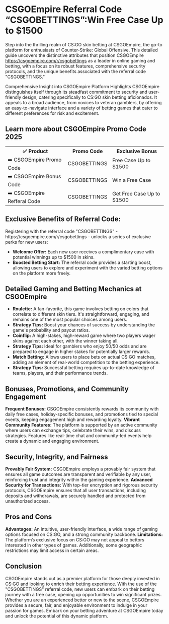 <h1>CSGOEmpire Referral Code “CSGOBETTINGS”:Win Free Case Up to $1500</h1>

Step into the thrilling realm of CS:GO skin betting at CSGOEmpire, the go-to platform for enthusiasts of Counter-Strike: Global Offensive. This detailed guide uncovers the distinctive attributes that position CSGOEmpire https://csgoempire.com/r/csgobettings as a leader in online gaming and betting, with a focus on its robust features, comprehensive security protocols, and the unique benefits associated with the referral code "CSGOBETTINGS."

Comprehensive Insight into CSGOEmpire Platform Highlights CSGOEmpire distinguishes itself through its steadfast commitment to security and user-friendly design, catering specifically to CS:GO skin betting aficionados. It appeals to a broad audience, from novices to veteran gamblers, by offering an easy-to-navigate interface and a variety of betting games that cater to different preferences for risk and excitement.


<H2>Learn more about CSGOEmpire Promo Code 2025</H2>
 <table>
  <tr>
    <th>✅ Product</th>
    <th>Promo Code</th>
    <th>Exclusive Bonus</th>
  </tr>
  <tr>
    <td>➡️ CSGOEmpire Promo Code</td>
    <td>CSGOBETTINGS</td>
    <td>Free Case Up to $1500</td>
  </tr>
  <tr>
   <td>➡️ CSGOEmpire Bonus Code</td>
    <td>CSGOBETTINGS</td>
    <td>Win a Free Case</td>
  </tr>
  <tr>
  <td>➡️ CSGOEmpire Refferal Code</td>
    <td>CSGOBETTINGS</td>
      <td>Get Free Case Up to $1500</td>
  </tr>
</table>

<h2>Exclusive Benefits of Referral Code:</h2> 
Registering with the referral code "CSGOBETTINGS" - https://csgoempire.com/r/csgobettings - unlocks a series of exclusive perks for new users:

- **Welcome Offer:** Each new user receives a complimentary case with potential winnings up to $1500 in skins.
- **Boosted Betting Start:** The referral code provides a starting boost, allowing users to explore and experiment with the varied betting options on the platform more freely.

<h2>Detailed Gaming and Betting Mechanics at CSGOEmpire</h2>

- **Roulette:** A fan-favorite, this game involves betting on colors that correlate to different skin tiers. It's straightforward, engaging, and remains one of the most popular choices among users.
- **Strategy Tips:** Boost your chances of success by understanding the game's probability and payout ratios.
- **Coinflip:** A high-stakes, high-reward game where two players wager skins against each other, with the winner taking all.
- **Strategy Tips:** Ideal for gamblers who enjoy 50/50 odds and are prepared to engage in higher stakes for potentially larger rewards.
- **Match Betting:** Allows users to place bets on actual CS:GO matches, adding an element of real-world competition to the betting experience.
- **Strategy Tips:** Successful betting requires up-to-date knowledge of teams, players, and their performance trends.


<h2>Bonuses, Promotions, and Community Engagement</h2>

**Frequent Bonuses:** CSGOEmpire consistently rewards its community with daily free cases, holiday-specific bonuses, and promotions tied to special events, keeping engagement high and rewarding loyalty.
**Vibrant Community Features:** The platform is supported by an active community where users can exchange tips, celebrate their wins, and discuss strategies. Features like real-time chat and community-led events help create a dynamic and engaging environment.


<h2>Security, Integrity, and Fairness</h2>

**Provably Fair System:** CSGOEmpire employs a provably fair system that ensures all game outcomes are transparent and verifiable by any user, reinforcing trust and integrity within the gaming experience.
**Advanced Security for Transactions:** With top-tier encryption and rigorous security protocols, CSGOEmpire ensures that all user transactions, including deposits and withdrawals, are securely handled and protected from unauthorized access.


<h2>Pros and Cons</h2>

**Advantages:** An intuitive, user-friendly interface, a wide range of gaming options focused on CS:GO, and a strong community backbone.
**Limitations:** The platform’s exclusive focus on CS:GO may not appeal to bettors interested in other types of games. Additionally, some geographic restrictions may limit access in certain areas.

<h2>Conclusion</h2> 

CSGOEmpire stands out as a premier platform for those deeply invested in CS:GO and looking to enrich their betting experience. With the use of the "CSGOBETTINGS" referral code, new users can embark on their betting journey with a free case, opening up opportunities to win significant prizes. Whether you are an experienced bettor or new to the scene, CSGOEmpire provides a secure, fair, and enjoyable environment to indulge in your passion for games. Embark on your betting adventure at CSGOEmpire today and unlock the potential of this dynamic platform.

